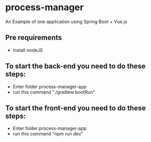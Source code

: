 # process-manager
An Example of one application using Spring Boot + Vue.js

## Pre requirements
- Install nodeJS

## To start the back-end you need to do these steps:
- Enter folder process-manager-app 
- run this command "./gradlew bootRun"

## To start the front-end you need to do these steps:
- Enter folder process-manager-app 
- run this command "npm run dev"




